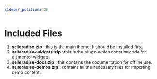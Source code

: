 ```yaml
---
sidebar_position: 20
---
```


# Included Files

1. **selleradise.zip** : this is the main theme. It should be installed first.
2. **selleradise-widgets.zip** : this is the plugin which contains code for elementor widgets.
3. **selleradise-docs.zip** : this contains the documentation for offline use.
4. **selleradise-demos.zip** : contains all the necessary files for importing demo content.
